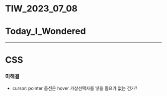 # TIW_2023_07_08

# Today_I_Wondered

---

# CSS

### 미해결

- cursor: pointer 옵션은 hover 가상선택자를 넣을 필요가 없는 건가?